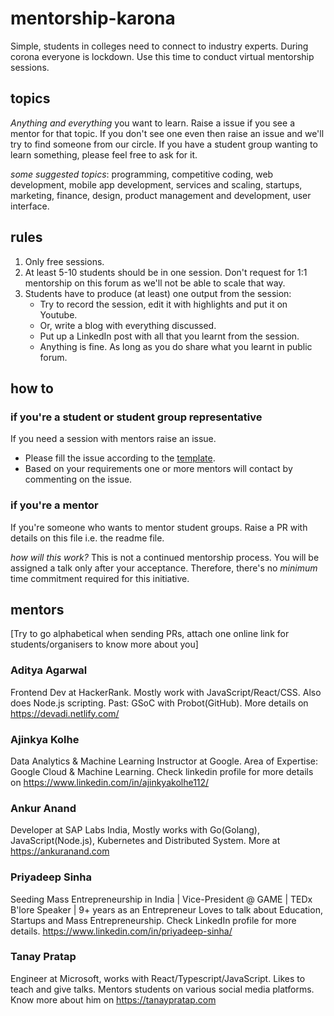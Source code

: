 # mentorship-karona
Simple, students in colleges need to connect to industry experts. During corona everyone is lockdown. Use this time to conduct virtual mentorship sessions. 

## topics

_Anything and everything_ you want to learn. Raise a issue if you see a mentor for that topic. If you don't see one even then raise an issue and we'll try to find someone from our circle. If you have a student group wanting to learn something, please feel free to ask for it.

*some suggested topics*: programming, competitive coding, web development, mobile app development, services and scaling, startups, marketing, finance, design, product management and development, user interface. 


## rules
1. Only free sessions. 
2. At least 5-10 students should be in one session. Don't request for 1:1 mentorship on this forum as we'll not be able to scale that way.
3. Students have to produce (at least) one output from the session: 
	* Try to record the session, edit it with highlights and put it on Youtube. 
	* Or, write a blog with everything discussed.
	* Put up a LinkedIn post with all that you learnt from the session.
	* Anything is fine. As long as you do share what you learnt in public forum.

## how to

### if you're a student or student group representative
If you need a session with mentors raise an issue.
- Please fill the issue according to the [template](https://github.com/tanaypratap/mentorship-karona/blob/master/.github/ISSUE_TEMPLATE/mentorship-session-request.md). 
- Based on your requirements one or more mentors will contact by commenting on the issue.

### if you're a mentor
If you're someone who wants to mentor student groups. 
Raise a PR with details on this file i.e. the readme file. 

*how will this work?*
This is not a continued mentorship process. You will be assigned a talk only after your acceptance. Therefore, there's no _minimum_ time commitment required for this initiative. 

## mentors
[Try to go alphabetical when sending PRs, attach one online link for students/organisers to know more about you]

### Aditya Agarwal
Frontend Dev at HackerRank. Mostly work with JavaScript/React/CSS. Also does Node.js scripting. Past: GSoC with Probot(GitHub). More details on https://devadi.netlify.com/

### Ajinkya Kolhe
Data Analytics & Machine Learning Instructor at Google. Area of Expertise: Google Cloud & Machine Learning. Check linkedin profile for more details on https://www.linkedin.com/in/ajinkyakolhe112/

### Ankur Anand
Developer at SAP Labs India, Mostly works with Go(Golang), JavaScript(Node.js), Kubernetes and Distributed System.
More at https://ankuranand.com 

### Priyadeep Sinha
Seeding Mass Entrepreneurship in India | Vice-President @ GAME | TEDx B'lore Speaker | 9+ years as an Entrepreneur
Loves to talk about Education, Startups and Mass Entrepreneurship. Check LinkedIn profile for more details.
https://www.linkedin.com/in/priyadeep-sinha/

### Tanay Pratap
Engineer at Microsoft, works with React/Typescript/JavaScript. Likes to teach and give talks. Mentors students on various social media platforms. 
Know more about him on  https://tanaypratap.com 

